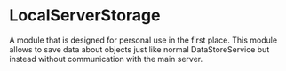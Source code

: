 # LocalServerStorage
A module that is designed for personal use in the first place. This module allows to save data about objects just like normal DataStoreService but instead without communication with the main server.

